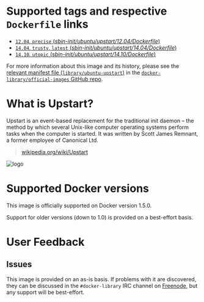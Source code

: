 # Supported tags and respective `Dockerfile` links

- [`12.04`, `precise` (*sbin-init/ubuntu/upstart/12.04/Dockerfile*)](https://github.com/tianon/dockerfiles/blob/4d24a12b54b75b3e0904d8a285900d88d3326361/sbin-init/ubuntu/upstart/12.04/Dockerfile)
- [`14.04`, `trusty`, `latest` (*sbin-init/ubuntu/upstart/14.04/Dockerfile*)](https://github.com/tianon/dockerfiles/blob/4d24a12b54b75b3e0904d8a285900d88d3326361/sbin-init/ubuntu/upstart/14.04/Dockerfile)
- [`14.10`, `utopic` (*sbin-init/ubuntu/upstart/14.10/Dockerfile*)](https://github.com/tianon/dockerfiles/blob/4d24a12b54b75b3e0904d8a285900d88d3326361/sbin-init/ubuntu/upstart/14.10/Dockerfile)

For more information about this image and its history, please see the [relevant
manifest file
(`library/ubuntu-upstart`)](https://github.com/docker-library/official-images/blob/master/library/ubuntu-upstart)
in the [`docker-library/official-images` GitHub
repo](https://github.com/docker-library/official-images).

# What is Upstart?

Upstart is an event-based replacement for the traditional init daemon – the
method by which several Unix-like computer operating systems perform tasks when
the computer is started. It was written by Scott James Remnant, a former
employee of Canonical Ltd.

> [wikipedia.org/wiki/Upstart](https://en.wikipedia.org/wiki/Upstart)

![logo](https://raw.githubusercontent.com/docker-library/docs/master/ubuntu-upstart/logo.png)

# Supported Docker versions

This image is officially supported on Docker version 1.5.0.

Support for older versions (down to 1.0) is provided on a best-effort basis.

# User Feedback

## Issues

This image is provided on an as-is basis.  If problems with it are discovered,
they can be discussed in the `#docker-library` IRC channel on
[Freenode](https://freenode.net), but any support will be best-effort.
